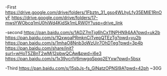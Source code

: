 -First
https://drive.google.com/drive/folders/1Fbztn_31_gso4WLhyLfy35EMIE1RnOyF
https://drive.google.com/drive/folders/17-mwsYWObcq1mU0hiWd4KidSk1mLRW0Y?usp=drive_link

-second
https://pan.baidu.com/s/1ADZ7mTjg6hCx11NPHN94AA?pwd=uk2b
https://pan.baidu.com/s/1QxwoaPRmknCiTvepQTEzTg?pwd=yu2b
https://pan.baidu.com/s/1mhaO8Nnb3oWzUir7OhDTeg?pwd=3p4b
https://pan.baidu.com/share/init?surl=wHoT5ZBnT2wMj12pbwQCAw&pwd=i6e3
https://pan.baidu.com/s/1x39ycrIV6mwgqSpqq2EYxw?pwd=5bsx​

-Third
https://pan.baidu.com/s/15sbJs-fs_GlNatzOPNSl9A?pwd=42ph
~30G
